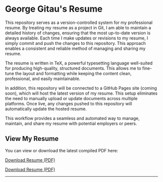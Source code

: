 # George Gitau's Resume

This repository serves as a version-controlled system for my professional resume. By treating my resume as a project in Git, I am able to maintain a detailed history of changes, ensuring that the most up-to-date version is always available. Each time I make updates or revisions to my resume, I simply commit and push the changes to this repository. This approach enables a consistent and reliable method of managing and sharing my resume.

The resume is written in TeX, a powerful typesetting language well-suited for producing high-quality, structured documents. This allows me to fine-tune the layout and formatting while keeping the content clean, professional, and easily maintainable.

In addition, this repository will be connected to a GitHub Pages site (coming soon), which will host the latest version of my resume. This setup eliminates the need to manually upload or update documents across multiple platforms. Once live, any changes pushed to this repository will automatically update the hosted resume.

This workflow provides a seamless and automated way to manage, maintain, and share my resume with potential employers or peers.

## View My Resume

You can view or download the latest compiled PDF here:

[Download Resume (PDF)](./resume.pdf)

[Download Resume (PDF)](https://github.com/your-Mr-waweru/Resume/raw/main/resume.pdf)

---

